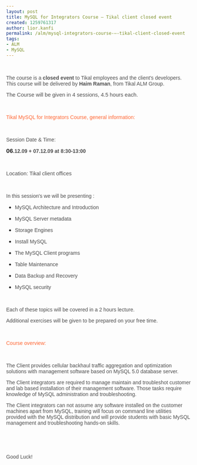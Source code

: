 ```yaml
---
layout: post
title: MySQL for Integrators Course – Tikal client closed event
created: 1259761317
author: lior.kanfi
permalink: /alm/mysql-integrators-course-–-tikal-client-closed-event
tags:
- ALM
- MySQL
---
```

<p style="margin-bottom: 0in;">&nbsp;</p>
<p style="margin-bottom: 0in;"><font color="#4c4c4c"><font face="Verdana, sans-serif"><font color="#4c4c4c"><font face="Verdana, sans-serif">The course is a </font></font><font color="#4c4c4c"><font face="Verdana, sans-serif"><b>closed event</b></font></font><font color="#4c4c4c"> </font><font color="#4c4c4c"><font face="Verdana, sans-serif">to Tikal employees and the client's developers. <br />
This course will be delivered by </font></font><font color="#4c4c4c"><font face="Verdana, sans-serif"><b>Haim Raman</b></font></font><font color="#4c4c4c"><font face="Verdana, sans-serif">, from Tikal ALM Group. </font></font></font></font></p>
<p style="margin-bottom: 0in;"><font color="#4c4c4c"><font face="Verdana, sans-serif"><font size="2" style="font-size: 11pt;">The Course will be given in 4 sessions, 4.5 hours each.</font></font></font></p>
<p style="margin-bottom: 0in;">&nbsp;</p>
<p style="margin-bottom: 0in;"><font color="#4c4c4c"><font face="Verdana, sans-serif"><font color="#ff6633"><span style="">Tikal MySQL for Integrators Course, general information:</span></font> </font></font></p>
<p style="margin-bottom: 0in;">&nbsp;</p>
<p style="margin-bottom: 0in;"><font color="#4c4c4c"><font face="Verdana, sans-serif"><font color="#4c4c4c"><font face="Verdana, sans-serif">Session Date &amp; Time: </font></font></font></font></p>
<p><span style="font-weight: bold;">06</span><font color="#4c4c4c"><font face="Verdana, sans-serif"><font color="#4c4c4c"><font face="Verdana, sans-serif"><b>.12.09 + 07.12.09 at 8:30-13:00</b></font></font></font></font></p>
<p style="margin-bottom: 0in;">&nbsp;</p>
<p align="left" style="margin-bottom: 0in;"><font color="#4c4c4c"><font face="LucidaGrande"><font size="2" style="font-size: 11pt;"><font color="#4c4c4c"><font face="Verdana, sans-serif"><span style="">Location: Tikal client offices</span></font></font><font color="#4c4c4c"><font face="Verdana, sans-serif"><b>  </b></font></font></font></font></font></p>
<p style="margin-bottom: 0in;">&nbsp;</p>
<p style="margin-bottom: 0in;"><font color="#4c4c4c"><font face="Verdana, sans-serif"><font color="#4c4c4c"><font face="Verdana, sans-serif">In this session's we will be presenting : </font></font></font></font></p>
<p style="margin-bottom: 0in;"><font color="#4c4c4c"><font color="#4c4c4c"> <font face="Verdana, sans-serif"><b><font face="Verdana, sans-serif">  </font></b></font></font></font></p>
<ul>
    <li>
    <p style="margin-bottom: 0in;"><font color="#4c4c4c"><font face="Verdana, sans-serif"><font color="#4c4c4c"><font face="Verdana, sans-serif">MySQL 	Architecture and Introduction  </font></font></font></font></p>
    </li>
    <li>
    <p style="margin-bottom: 0in;"><font color="#4c4c4c"><font face="Verdana, sans-serif"><font color="#4c4c4c"><font face="Verdana, sans-serif">MySQL 	Server metadata  </font></font></font></font></p>
    </li>
    <li>
    <p style="margin-bottom: 0in;"><font color="#4c4c4c"><font face="Verdana, sans-serif"><font color="#4c4c4c"><font face="Verdana, sans-serif">Storage 	Engines</font></font></font></font></p>
    </li>
    <li>
    <p style="margin-bottom: 0in;"><font color="#4c4c4c"><font face="Verdana, sans-serif"><font color="#4c4c4c"><font face="Verdana, sans-serif">Install 	MySQL</font></font></font></font></p>
    </li>
    <li>
    <p style="margin-bottom: 0in;"><font color="#4c4c4c"><font face="Verdana, sans-serif"><font color="#4c4c4c"><font face="Verdana, sans-serif">The 	MySQL Client programs  </font></font></font></font></p>
    </li>
    <li>
    <p style="margin-bottom: 0in;"><font color="#4c4c4c"><font face="Verdana, sans-serif"><font color="#4c4c4c"><font face="Verdana, sans-serif">Table 	Maintenance  </font></font></font></font></p>
    </li>
    <li>
    <p style="margin-bottom: 0in;"><font color="#4c4c4c"><font face="Verdana, sans-serif"><font color="#4c4c4c"><font face="Verdana, sans-serif">Data 	Backup and Recovery  </font></font></font></font></p>
    </li>
    <li>
    <p style="margin-bottom: 0in;"><font color="#4c4c4c"><font face="Verdana, sans-serif"><font color="#4c4c4c"><font face="Verdana, sans-serif">MySQL 	security</font></font></font></font></p>
    </li>
</ul>
<p style="margin-bottom: 0in;">&nbsp;</p>
<p style="margin-bottom: 0in;"><font color="#4c4c4c"><font face="Verdana, sans-serif"><font color="#4c4c4c"><font face="Verdana, sans-serif">Each of these topics will be covered in a 2 hours lecture. </font></font></font></font></p>
<p style="margin-bottom: 0in;"><font color="#4c4c4c"><font face="Verdana, sans-serif">Additional exercises will be given to be prepared on your free time.</font></font></p>
<p style="margin-bottom: 0in;">&nbsp;</p>
<p style="margin-bottom: 0in;"><font color="#ff6633"><font face="Verdana, sans-serif">Course overview: </font></font></p>
<p style="margin-bottom: 0in;">&nbsp;</p>
<p style="margin-bottom: 0in;"><font color="#4c4c4c"><font face="Verdana, sans-serif">The Client provides cellular backhaul traffic aggregation and optimization solutions with management software based on MySQL 5.0 database server. </font></font></p>
<p style="margin-bottom: 0in;"><font color="#4c4c4c"><font face="Verdana, sans-serif">The Client integrators are required to manage maintain and troubleshot customer and lab based installation of their management software. Those tasks require knowledge of MySQL administration and troubleshooting. </font></font></p>
<p style="margin-bottom: 0in;"><font color="#4c4c4c"><font face="Verdana, sans-serif"><font color="#4c4c4c"><font face="Verdana, sans-serif">The Client </font></font>integrators can not assume any software installed on the customer machines apart from MySQL, training will focus on command line utilities provided with the MySQL distribution and will provide students with basic MySQL management and troubleshooting hands-on skills.</font></font></p>
<p style="margin-bottom: 0in;">&nbsp;</p>
<p style="margin-bottom: 0in;">&nbsp;</p>
<p style="margin-bottom: 0in;"><font color="#4c4c4c"><font face="Verdana, sans-serif">Good Luck!</font></font></p>
